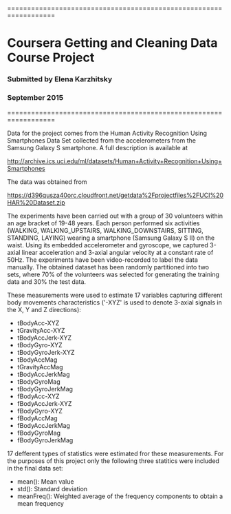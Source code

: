 ==================================================================
#	Coursera Getting and Cleaning Data Course Project
###	Submitted by Elena Karzhitsky
###	September 2015
==================================================================

Data for the project comes from the Human Activity Recognition Using Smartphones Data Set collected from the accelerometers from the Samsung Galaxy S smartphone. A full description is available at

http://archive.ics.uci.edu/ml/datasets/Human+Activity+Recognition+Using+Smartphones

The data was obtained from

https://d396qusza40orc.cloudfront.net/getdata%2Fprojectfiles%2FUCI%20HAR%20Dataset.zip

The experiments have been carried out with a group of 30 volunteers within an age bracket of 19-48 years. Each person performed six activities (WALKING, WALKING_UPSTAIRS, WALKING_DOWNSTAIRS, SITTING, STANDING, LAYING) wearing a smartphone (Samsung Galaxy S II) on the waist. Using its embedded accelerometer and gyroscope, we captured 3-axial linear acceleration and 3-axial angular velocity at a constant rate of 50Hz. The experiments have been video-recorded to label the data manually. The obtained dataset has been randomly partitioned into two sets, where 70% of the volunteers was selected for generating the training data and 30% the test data.

These measurements were used to estimate 17 variables capturing different body movements characteristics ('-XYZ' is used to denote 3-axial signals in the X, Y and Z directions):

- tBodyAcc-XYZ
- tGravityAcc-XYZ
- tBodyAccJerk-XYZ
- tBodyGyro-XYZ
- tBodyGyroJerk-XYZ
- tBodyAccMag
- tGravityAccMag
- tBodyAccJerkMag
- tBodyGyroMag
- tBodyGyroJerkMag
- fBodyAcc-XYZ
- fBodyAccJerk-XYZ
- fBodyGyro-XYZ
- fBodyAccMag
- fBodyAccJerkMag
- fBodyGyroMag
- fBodyGyroJerkMag

17 defferent types of statistics were estimated fror these measurements.  For the purposes of this project only the following three statitics were included in the final data set:

- mean(): Mean value
- std(): Standard deviation
- meanFreq(): Weighted average of the frequency components to obtain a mean frequency
